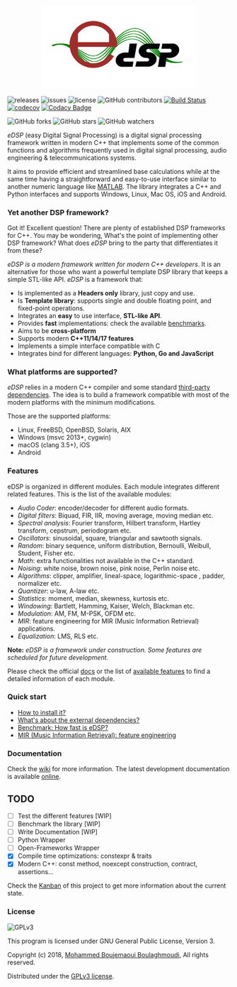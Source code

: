 
<p align="center">
  <img src="logo.svg" width="350" title="hover text">
</p>


![releases](https://img.shields.io/github/tag/mohabouje/eDSP.svg)
![issues](https://img.shields.io/github/issues/mohabouje/eDSP.svg)
![license](https://img.shields.io/github/license/mohabouje/eDSP.svg)
![GitHub contributors](https://img.shields.io/github/contributors/mohabouje/eDSP.svg)
[![Build Status][travis-badge]][travis-link]
[![codecov][codecov-badge]][codecov-link]
[![Codacy Badge](https://api.codacy.com/project/badge/Grade/bbea9e1e8efd4610b71071b275948d83)](https://www.codacy.com/app/mohabouje/eDSP?utm_source=github.com&amp;utm_medium=referral&amp;utm_content=mohabouje/eDSP&amp;utm_campaign=Badge_Grade)

![GitHub forks](https://img.shields.io/github/forks/mohabouje/eDSP.svg?style=social&label=Fork)
![GitHub stars](https://img.shields.io/github/stars/mohabouje/eDSP.svg?style=social&label=Star)
![GitHub watchers](https://img.shields.io/github/watchers/mohabouje/eDSP.svg?style=social&label=Watch)


*eDSP* (easy Digital Signal Processing) is a digital signal processing framework written in modern C++ that implements some of the common functions and algorithms frequently used in digital signal processing, audio engineering & telecommunications systems.

It aims to provide efficient and streamlined base calculations while at the same time having a straightforward and easy-to-use interface similar to another numeric language like [MATLAB](https://www.mathworks.com/products/matlab.html). The library integrates a C++ and Python interfaces and supports Windows, Linux, Mac OS, iOS and Android. 

### Yet another DSP framework?

Got it! Excellent question! There are plenty of established DSP frameworks for C++. You may be wondering,  What's the point of implementing other DSP framework? What does *eDSP* bring to the party  that differentiates it from these?

*eDSP is a modern framework written for modern C++ developers*. It is an alternative for those who want a powerful template DSP library that keeps a simple STL-like API. *eDSP* is a framework that:

- Is implemented as a **Headers only** library, just copy and use.
- Is **Template library**: supports single and double floating point, and fixed-point operations.
- Integrates an **easy** to use interface,  **STL-like API**. 
- Provides **fast** implementations: check the available [benchmarks](https://github.com/mohabouje/eDSP/wiki/Benchmark).
- Aims to be **cross-platform**
- Supports modern **C++11/14/17 features**
- Implements a simple interface compatible with C
- Integrates bind for different languages: **Python, Go and JavaScript**

### What platforms are supported?

*eDSP* relies in a modern C++ compiler and some standard [third-party dependencies](https://github.com/mohabouje/eDSP/wiki/Dependencies).  The idea is to build a framework compatible with most of the modern platforms with the minimum modifications. 

Those are the supported platforms:

- Linux, FreeBSD, OpenBSD, Solaris, AIX
- Windows (msvc 2013+, cygwin)
- macOS (clang 3.5+), iOS
- Android

### Features

eDSP is organized in different modules. Each module integrates different related features. This is the list of the available modules:

- *Audio Coder*: encoder/decoder for different audio formats. 
- *Digital filters*: Biquad, FIR, IIR, moving average, moving median etc.
- *Spectral analysis*: Fourier transform, Hilbert transform, Hartley transform, cepstrum, periodogram etc.
- *Oscillators*: sinusoidal, square, triangular and sawtooth signals.
- *Random*: binary sequence,  uniform distribution, Bernoulli, Weibull, Student, Fisher etc.
- *Math*: extra functionalities not available in the C++ standard.
- *Noising*: white noise, brown noise, pink noise, Perlin noise etc.
- *Algorithms*: clipper, amplifier, lineal-space, logarithmic-space , padder, normalizer etc.
- *Quantizer*:  u-law, A-law etc.
- *Statistics*: moment, median, skewness, kurtosis etc.
- *Windowing*: Bartlett, Hamming, Kaiser, Welch, Blackman etc.
- *Modulation*: AM, FM, M-PSK, OFDM etc.
- *MIR*: feature engineering for MIR (Music Information Retrieval) applications.
- *Equalization*: LMS, RLS etc.

**Note:** *eDSP is a framework under construction. Some features are scheduled for future development.*

Please check the official [docs](https://mohabouje.github.io/edsp-docs/) or the list of [available features](https://github.com/mohabouje/eDSP/wiki/Modules) to find a detailed information of each module.

### Quick start

- [How to install it?](https://github.com/mohabouje/eDSP/wiki/Installation)
- [What's about the external dependencies?](https://github.com/mohabouje/eDSP/wiki/Dependencies)
- [Benchmark: How fast is eDSP?](https://github.com/mohabouje/eDSP/wiki/Benchmark )
- [MIR (Music Information Retrieval): feature engineering](https://github.com/mohabouje/eDSP/wiki/Features )

### Documentation

Check the [wiki](https://github.com/mohabouje/eDSP/wiki) for more information. The latest development documentation is available [online](https://mohabouje.github.io/eDSP).


## TODO

- [ ] Test the different features [WIP]
- [ ] Benchmark the library [WIP]
- [ ] Write Documentation [WIP]
- [ ] Python Wrapper
- [ ] Open-Frameworks Wrapper
- [x] Compile time optimizations: constexpr & traits
- [x] Modern C++: const method, noexcept construction, contract, assertions...

Check the [Kanban](https://github.com/mohabouje/eDSP/projects/1) of this project to get more information about the current state.


### License

![GPLv3](https://www.gnu.org/graphics/gplv3-127x51.png)

This program is licensed under GNU General Public License, Version 3. 

Copyright (c) 2018, [Mohammed Boujemaoui Boulaghmoudi](mohabouje@gmail.com), All rights reserved.

Distributed under the [GPLv3 license](https://www.gnu.org/licenses/gpl-3.0.html).

[travis-badge]: https://travis-ci.org/mohabouje/eDSP.svg?branch=master
[travis-link]: https://travis-ci.org/mohabouje/eDSP
[codecov-badge]: https://codecov.io/gh/mohabouje/eDSP/branch/master/graph/badge.svg
[codecov-link]: https://codecov.io/gh/mohabouje/eDSP
